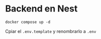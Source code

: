 # Backend en Nest
```
docker compose up -d
```
Cpiar el ```.env.template``` y renombrarlo a ```.env```